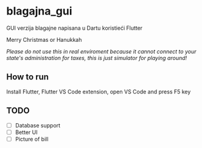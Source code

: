 # blagajna_gui

GUI verzija blagajne napisana u Dartu koristieći Flutter

Merry Christmas or Hanukkah

*Please do not use this in real enviroment because it cannot connect to your state's administration for taxes, this is just simulator for playing around!*

## How to run
Install Flutter, Flutter VS Code extension, open VS Code and press F5 key

## TODO
- [ ] Database support
- [ ] Better UI
- [ ] Picture of bill
